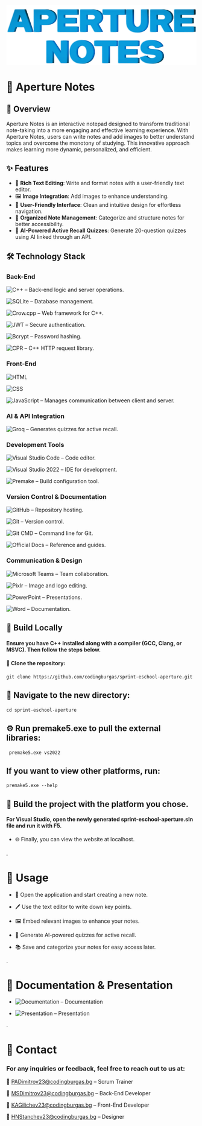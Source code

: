 ![Logo](sprint-eschool-aperture/static/media/images/logoCRT.png)

# 📓 Aperture Notes

## 📢 Overview

Aperture Notes is an interactive notepad designed to transform traditional note-taking into a more engaging and effective learning experience. With Aperture Notes, users can write notes and add images to better understand topics and overcome the monotony of studying. This innovative approach makes learning more dynamic, personalized, and efficient.

## ✨ Features

- 📝 **Rich Text Editing**: Write and format notes with a user-friendly text editor.
- 🖼️ **Image Integration**: Add images to enhance understanding.
- 🎨 **User-Friendly Interface**: Clean and intuitive design for effortless navigation.
- 📂 **Organized Note Management**: Categorize and structure notes for better accessibility.
- 🧠 **AI-Powered Active Recall Quizzes**: Generate 20-question quizzes using AI linked through an API.

## 🛠 Technology Stack

### **Back-End**
 ![C++](https://img.shields.io/badge/C++-00599C?style=for-the-badge&logo=c%2B%2B&logoColor=white) – Back-end logic and server operations.

 ![SQLite](https://img.shields.io/badge/SQLite-003B57?style=for-the-badge&logo=sqlite&logoColor=white) – Database management.

 ![Crow.cpp](https://img.shields.io/badge/Crow.cpp-000000?style=for-the-badge) – Web framework for C++.

 ![JWT](https://img.shields.io/badge/JWT-000000?style=for-the-badge&logo=jsonwebtokens&logoColor=white) – Secure authentication.

 ![Bcrypt](https://img.shields.io/badge/Bcrypt-4E4E4E?style=for-the-badge) – Password hashing.

 ![CPR](https://img.shields.io/badge/CPR-000000?style=for-the-badge) – C++ HTTP request library.


### **Front-End**
 ![HTML](https://img.shields.io/badge/HTML5-E34F26?style=for-the-badge&logo=html5&logoColor=white)

 ![CSS](https://img.shields.io/badge/CSS3-1572B6?style=for-the-badge&logo=css3&logoColor=white)

 ![JavaScript](https://img.shields.io/badge/JavaScript-F7DF1E?style=for-the-badge&logo=javascript&logoColor=black) – Manages communication between client and server.

### **AI & API Integration**
 ![Groq](https://img.shields.io/badge/Groq-000000?style=for-the-badge&logo=groq&logoColor=white) – Generates quizzes for active recall.

### **Development Tools**
 ![Visual Studio Code](https://img.shields.io/badge/VS%20Code-007ACC?style=for-the-badge&logo=visualstudiocode&logoColor=white) – Code editor.

 ![Visual Studio 2022](https://img.shields.io/badge/VS%202022-5C2D91?style=for-the-badge&logo=visualstudio&logoColor=white) – IDE for development.

 ![Premake](https://img.shields.io/badge/Premake-000000?style=for-the-badge) – Build configuration tool.

### **Version Control & Documentation**
 ![GitHub](https://img.shields.io/badge/GitHub-181717?style=for-the-badge&logo=github&logoColor=white) – Repository hosting.

 ![Git](https://img.shields.io/badge/Git-F05032?style=for-the-badge&logo=git&logoColor=white) – Version control.

 ![Git CMD](https://img.shields.io/badge/Git%20CMD-000000?style=for-the-badge) – Command line for Git.

 ![Official Docs](https://img.shields.io/badge/Documentation-000000?style=for-the-badge) – Reference and guides.

### **Communication & Design**
 ![Microsoft Teams](https://img.shields.io/badge/Teams-6264A7?style=for-the-badge&logo=microsoftteams&logoColor=white) – Team collaboration.

 ![Pixlr](https://img.shields.io/badge/Pixlr-000000?style=for-the-badge) – Image and logo editing.

 ![PowerPoint](https://img.shields.io/badge/PowerPoint-B7472A?style=for-the-badge&logo=microsoftpowerpoint&logoColor=white) – Presentations.

 ![Word](https://img.shields.io/badge/Word-2B579A?style=for-the-badge&logo=microsoftword&logoColor=white) – Documentation.

## 📌 Build Locally

 #### Ensure you have C++ installed along with a compiler (GCC, Clang, or MSVC). Then follow the steps below.

#### 📁 Clone the repository:

```
git clone https://github.com/codingburgas/sprint-eschool-aperture.git
```

 ## 📂 Navigate to the new directory:

```
cd sprint-eschool-aperture
```

 ## ⚙️ Run premake5.exe to pull the external libraries:

```
 premake5.exe vs2022
```

 ## If you want to view other platforms, run:

```
premake5.exe --help
```

 ## 🔨 Build the project with the platform you chose.


#### For Visual Studio, open the newly generated sprint-eschool-aperture.sln file and run it with F5.


- 🌐 Finally, you can view the website at localhost.

##### .
# 🚀 Usage
- 📖 Open the application and start creating a new note.

- 🖊 Use the text editor to write down key points.

- 🖼️ Embed relevant images to enhance your notes.

- 🧠 Generate AI-powered quizzes for active recall.

- 📚 Save and categorize your notes for easy access later.

. 

# 📄 Documentation & Presentation

- ![Documentation](https://codingburgas-my.sharepoint.com/:w:/g/personal/padimitrov23_codingburgas_bg/EezEge5xzFFOsR8v_-CsmMEBQvEdwOcjXpOU_gzhuxxfyg?e=d3XCtC) – Documentation

- ![Presentation]() – Presentation

.

# 📧 Contact
### For any inquiries or feedback, feel free to reach out to us at:

📩 PADimitrov23@codingburgas.bg – Scrum Trainer

📩 MSDimitrov23@codingburgas.bg – Back-End Developer

📩 KAGilichev23@codingburgas.bg – Front-End Developer

📩 HNStanchev23@codingburgas.bg – Designer
